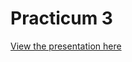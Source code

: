 # Practicum 3
[View the presentation here](https://docs.google.com/a/lsvh.org/presentation/d/1AX0MpNsCH8tDdF2z5b_R5UobRYwPo_ljEHwKtwM6cXY/edit?usp=sharing)